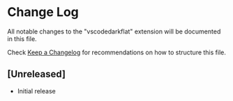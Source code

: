 # Change Log

All notable changes to the "vscodedarkflat" extension will be documented in this file.

Check [Keep a Changelog](http://keepachangelog.com/) for recommendations on how to structure this file.

## [Unreleased]

- Initial release
